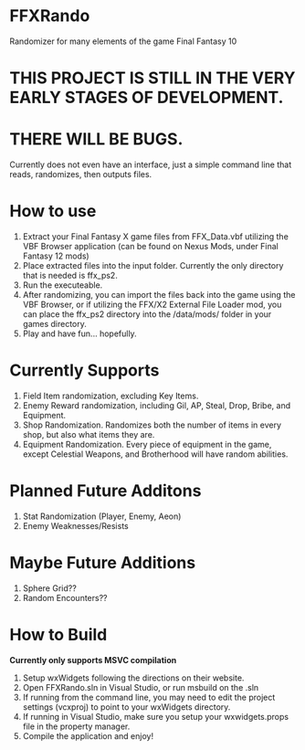 # FFXRando
Randomizer for many elements of the game Final Fantasy 10

# THIS PROJECT IS STILL IN THE VERY EARLY STAGES OF DEVELOPMENT.
# THERE WILL BE BUGS.

Currently does not even have an interface, just a simple command line that reads, randomizes, then outputs files. 

# How to use
1. Extract your Final Fantasy X game files from FFX_Data.vbf utilizing the VBF Browser application (can be found on Nexus Mods, under Final Fantasy 12 mods)
2. Place extracted files into the input folder. Currently the only directory that is needed is ffx_ps2.
3. Run the executeable.
4. After randomizing, you can import the files back into the game using the VBF Browser, or if utilizing the FFX/X2 External File Loader mod, you can place the ffx_ps2 directory into the /data/mods/ folder in your games directory.
5. Play and have fun... hopefully.

# Currently Supports
1. Field Item randomization, excluding Key Items.
2. Enemy Reward randomization, including Gil, AP, Steal, Drop, Bribe, and Equipment.
3. Shop Randomization. Randomizes both the number of items in every shop, but also what items they are.
4. Equipment Randomization. Every piece of equipment in the game, except Celestial Weapons, and Brotherhood will have random abilities.

# Planned Future Additons
1. Stat Randomization (Player, Enemy, Aeon)
2. Enemy Weaknesses/Resists

# Maybe Future Additions
1. Sphere Grid??
2. Random Encounters??


# How to Build
**Currently only supports MSVC compilation**
1. Setup wxWidgets following the directions on their website.
2. Open FFXRando.sln in Visual Studio, or run msbuild on the .sln
3. If running from the command line, you may need to edit the project settings (vcxproj) to point to your wxWidgets directory.
4. If running in Visual Studio, make sure you setup your wxwidgets.props file in the property manager.
5. Compile the application and enjoy!
